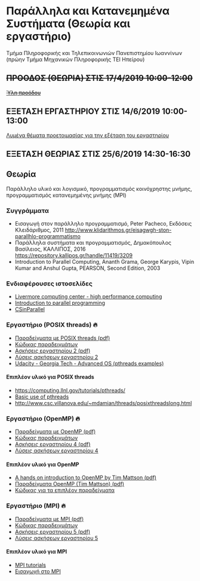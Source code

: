 # Παράλληλα και Κατανεμημένα Συστήματα (Θεωρία και εργαστήριο)

Τμήμα Πληροφορικής και Τηλεπικοινωνιών Πανεπιστημίου Ιωαννίνων (πρώην Τμήμα Μηχανικών Πληροφορικής ΤΕΙ Ηπείρου)

## ~~ΠΡΟΟΔΟΣ (ΘΕΩΡΙΑ) ΣΤΙΣ 17/4/2019 10:00-12:00~~

~~[Ύλη προόδου](./proodos.md)~~

## ΕΞΕΤΑΣΗ ΕΡΓΑΣΤΗΡΙΟΥ ΣΤΙΣ 14/6/2019 10:00-13:00

[Λυμένα θέματα προετοιμασίας για την εξέταση του εργαστηρίου](./exams_preparation/lab_exams_prep_19.pdf)

## ΕΞΕΤΑΣΗ ΘΕΩΡΙΑΣ ΣΤΙΣ 25/6/2019 14:30-16:30

## Θεωρία

Παράλληλο υλικό και λογισμικό, προγραμματισμός κοινόχρηστης μνήμης, προγραμματισμός κατανεμημένης μνήμης (MPI)

### Συγγράμματα

* Εισαγωγή στον παράλληλο προγραμματισμό, Peter Pacheco, Εκδόσεις Κλειδάριθμος, 2011 <http://www.klidarithmos.gr/eisagwgh-ston-parallhlo-programmatismo>
* Παράλληλα συστήματα και προγραμματισμός, Δημακόπουλος Βασίλειος, ΚΑΛΛΙΠΟΣ, 2016 <https://repository.kallipos.gr/handle/11419/3209>
* Introduction to Parallel Computing, Ananth Grama, George Karypis, Vipin Kumar and Anshul Gupta, PEARSON, Second Edition, 2003

### Ενδιαφέρουσες ιστοσελίδες

* [Livermore computing center - high performance computing](https://hpc.llnl.gov/training/tutorials)
* [Introduction to parallel programming](https://computing.llnl.gov/tutorials/parallel_comp/)
* [CSinParallel](https://csinparallel.org/index.html)

<!-- ## Εργαστήριο

POSIX processes, POSIX threads, Java concurrency, OpenMP, MPI

### Εργαστήριο 1 (POSIX processes)

* [Εισαγωγή στα makefiles (pdf)](./docs/00.makefiles.pdf)
* [makefiles](./lab00/README.md)
* [Εισαγωγή στα POSIX processes (pdf)](./docs/01.POSIX%20processes.pdf)
* [POSIX processes](./lab01/README.md)
* [Ασκήσεις εργαστηρίου 1 (pdf)](./docs/02.ΑΣΚΗΣΕΙΣ%20ΕΡΓΑΣΤΗΡΙΟΥ%201%20(POSIX%20PROCESSES).pdf)
* [Λύσεις ασκήσεων εργαστηρίου 1](./lab01x/README.md)

#### Επιπλέον υλικό για POSIX processes

* <https://www.ibm.com/developerworks/aix/library/au-spunix_sharedmemory/index.html> -->

<!-- ### Εργαστήριο 2 (POSIX threads) -->
### Εργαστήριο (POSIX threads) :fire:

* [Παραδείγματα με POSIX threads (pdf)](./docs/03.POSIX%20threads.pdf)
* [Κώδικας παραδειγμάτων](./lab02/README.md)
* [Ασκήσεις εργαστηρίου 2 (pdf)](./docs/04.ΑΣΚΗΣΕΙΣ%20ΕΡΓΑΣΤΗΡΙΟΥ%202%20(POSIX%20THREADS).pdf)
* [Λύσεις ασκήσεων εργαστηρίου 2](./lab02x/README.md)
* [Udacity - Georgia Tech - Advanced OS (pthreads examples)](./lab02gt/README.md)

#### Επιπλέον υλικό για POSIX threads

* <https://computing.llnl.gov/tutorials/pthreads/>
* [Basic use of pthreads](https://www.ibm.com/developerworks/library/l-pthred/index.html)
* <http://www.csc.villanova.edu/~mdamian/threads/posixthreadslong.html>

<!-- ### Εργαστήριο 3 (java concurrency)

* [Παραδείγματα java concurrency (pdf)](./docs/05.JAVA%20CONCURRENCY.pdf)
* [Κώδικας παραδειγμάτων](./lab03/README.md)
* [Ασκήσεις εργαστηρίου 3 (pdf)](./docs/06.ΑΣΚΗΣΕΙΣ%20ΕΡΓΑΣΤΗΡΙΟΥ%203%20(JAVA%20CONCURRENCY).pdf)
* [Λύσεις ασκήσεων εργαστηρίου 3](./lab03x/README.md)

#### Επιπλέον υλικό για Java concurrency

* [Java concurrent animated](http://www.jconcurrent.com/), [executable jar](./lab03ca/javaConcurrentAnimated.jar)
* [DZone Java concurrency - reference card](https://dzone.com/refcardz/core-java-concurrency)
* [Introduction to Java Programming using java - Chapter 12 Threads and Multiprocessing](http://math.hws.edu/javanotes/c12/index.html)
* [Udemy Java Multithreading MOOC](https://www.udemy.com/java-multithreading/) -->

<!-- ### Εργαστήριο 4 (OpenMP) -->

### Εργαστήριο (OpenMP) :fire:

* [Παραδείγματα με OpenMP (pdf)](./docs/07.OPENMP.pdf)
* [Κώδικας παραδειγμάτων](./lab04/README.md)
* [Ασκήσεις εργαστηρίου 4 (pdf)](./docs/09.ΑΣΚΗΣΕΙΣ%20ΕΡΓΑΣΤΗΡΙΟΥ%204%20(OPENMP).pdf)
* [Λύσεις ασκήσεων εργαστηρίου 4](./lab04x/README.md)

#### Επιπλέον υλικό για OpenMP

* [A hands on introduction to OpenMP by Tim Mattson (pdf)](http://www.openmp.org/wp-content/uploads/Intro_To_OpenMP_Mattson.pdf)
* [Παραδείγματα OpenMP (Tim Mattson) (pdf)](./docs/08.OPENMP%20(Tim%20Mattson).pdf)
* [Κώδικας για τα επιπλέον παραδείγματα](./lab04ma/README.md)

<!-- ### Εργαστήριο 5 (MPI) -->

### Εργαστήριο (MPI) :fire:

* [Παραδείγματα με MPI (pdf)](./docs/10.MPI.pdf)
* [Κώδικας παραδειγμάτων](./lab05/README.md)
* [Ασκήσεις εργαστηρίου 5 (pdf)](./docs/11.ΑΣΚΗΣΕΙΣ%20ΕΡΓΑΣΤΗΡΙΟΥ%205%20(MPI).pdf)
* [Λύσεις ασκήσεων εργαστηρίου 5](./lab05x/README.md)

#### Επιπλέον υλικό για MPI

* [MPI tutorials](http://mpitutorial.com/tutorials/)
* [Εισαγωγή στο MPI](http://condor.cc.ku.edu/~grobe/docs/intro-MPI-C.shtml)

<!-- Δημιουργία όλων των εκτελέσιμων

```bash
bash makeall.sh
```

Διαγραφή όλων των εκτελέσιμων

```bash
bash makeall.sh clean
``` -->
